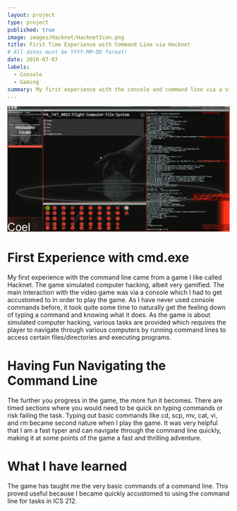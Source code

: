 ```yaml
---
layout: project
type: project
published: true
image: images/Hacknet/HacknetIcon.png
title: First Time Experience with Command Line via Hacknet
# All dates must be YYYY-MM-DD format!
date: 2016-07-07
labels:
  - Console
  - Gaming
summary: My first experience with the console and command line via a video game called Hacknet.
---
```


<div class="ui small rounded images">
<img class="ui image" src="../images/Hacknet/HacknetGameplay.png">
</div>

# First Experience with cmd.exe

My first experience with the command line came from a game I like called Hacknet. The game simulated computer hacking, albeit very gamified. The main interaction with the video game was via a console which I had to get accustomed to in order to play the game. As I have never used console commands before, it took quite some time to naturally get the feeling down of typing a command and knowing what it does. As the game is about simulated computer hacking, various tasks are provided which requires the player to navigate through various computers by running command lines to access certain files/directories and executing programs.

# Having Fun Navigating the Command Line

The further you progress in the game, the more fun it becomes. There are timed sections where you would need to be quick on typing commands or risk failing the task. Typing out basic commands like cd, scp, mv, cat, vi, and rm became second nature when I play the game. It was very helpful that I am a fast typer and can navigate through the command line quickly, making it at some points of the game a fast and thrilling adventure.

# What I have learned

The game has taught me the very basic commands of a command line. This proved useful because I became quickly accustomed to using the command line for tasks in ICS 212.
